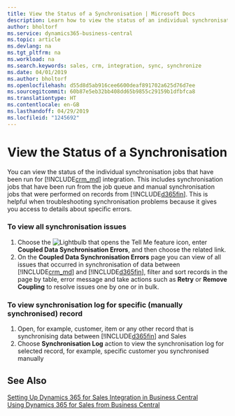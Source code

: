 ```yaml
---
title: View the Status of a Synchronisation | Microsoft Docs
description: Learn how to view the status of an individual synchronisation job.
author: bholtorf
ms.service: dynamics365-business-central
ms.topic: article
ms.devlang: na
ms.tgt_pltfrm: na
ms.workload: na
ms.search.keywords: sales, crm, integration, sync, synchronize
ms.date: 04/01/2019
ms.author: bholtorf
ms.openlocfilehash: d55d8d5ab916cee6600deaf891702a625d76d7ee
ms.sourcegitcommit: 60b87e5eb32bb408dd65b9855c29159b1dfbfca8
ms.translationtype: HT
ms.contentlocale: en-GB
ms.lasthandoff: 04/29/2019
ms.locfileid: "1245692"
---
```

# <a name="view-the-status-of-a-synchronization"></a>View the Status of a Synchronisation
You can view the status of the individual synchronisation jobs that have been run for [!INCLUDE[crm_md](includes/crm_md.md)] integration. This includes synchronisation jobs that have been run from the job queue and manual synchronisation jobs that were performed on records from [!INCLUDE[d365fin](includes/d365fin_md.md)]. This is helpful when troubleshooting synchronisation problems because it gives you access to details about specific errors.

### <a name="to-view-all-synchronization-issues"></a>To view all synchronisation issues
1. Choose the ![Lightbulb that opens the Tell Me feature](media/ui-search/search_small.png "Tell me what you want to do") icon, enter **Coupled Data Synchronisation Errors**, and then choose the related link.
2. On the **Coupled Data Synchronisation Errors** page you can view of all issues that occurred in synchronisation of data between [!INCLUDE[crm_md](includes/crm_md.md)] and [!INCLUDE[d365fin](includes/d365fin_md.md)], filter and sort records in the page by table, error message and take actions such as **Retry** or **Remove Coupling** to resolve issues one by one or in bulk.

### <a name="to-view-synchronization-log-for-specific-manually-synchronized-record"></a>To view synchronisation log for specific (manually synchronised) record
1. Open, for example, customer, item or any other record that is synchronising data between [!INCLUDE[d365fin](includes/d365fin_md.md)] and Sales
2. Choose **Synchronisation Log** action to view the synchronisation log for selected record, for example, specific customer you synchronised manually

## <a name="see-also"></a>See Also  
[Setting Up Dynamics 365 for Sales Integration in Business Central](admin-setting-up-integration-with-dynamics-sales.md)  
[Using Dynamics 365 for Sales from Business Central](marketing-integrate-dynamicscrm.md)
